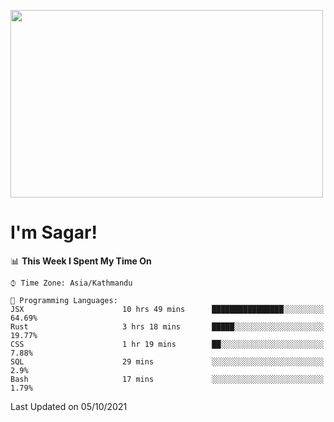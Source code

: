 
<img src="https://media.giphy.com/media/3ornk57KwDXf81rjWM/giphy.gif" width="500" height="300" frameBorder="0" class="giphy-embed" allowFullScreen></img>

#   I'm Sagar!

<!--START_SECTION:waka-->
📊 **This Week I Spent My Time On** 

```text
⌚︎ Time Zone: Asia/Kathmandu

💬 Programming Languages: 
JSX                      10 hrs 49 mins      ████████████████░░░░░░░░░   64.69% 
Rust                     3 hrs 18 mins       █████░░░░░░░░░░░░░░░░░░░░   19.77% 
CSS                      1 hr 19 mins        ██░░░░░░░░░░░░░░░░░░░░░░░   7.88% 
SQL                      29 mins             ░░░░░░░░░░░░░░░░░░░░░░░░░   2.9% 
Bash                     17 mins             ░░░░░░░░░░░░░░░░░░░░░░░░░   1.79%

```


 Last Updated on 05/10/2021
<!--END_SECTION:waka-->

